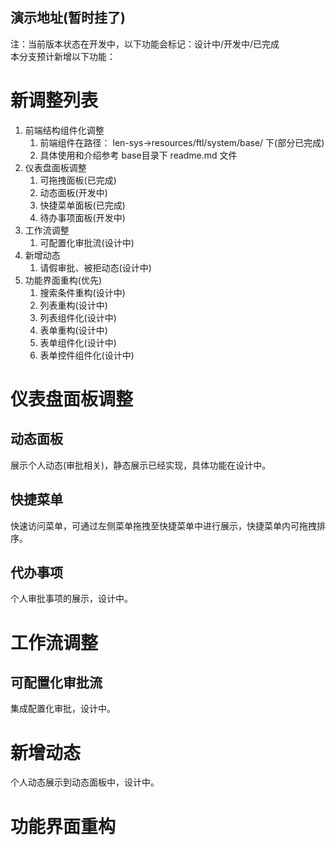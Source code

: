 ## 演示地址(暂时挂了)
注：当前版本状态在开发中，以下功能会标记：设计中/开发中/已完成  
本分支预计新增以下功能：
# 新调整列表
1. 前端结构组件化调整
    1. 前端组件在路径：
    len-sys->resources/ftl/system/base/ 下(部分已完成)
    2. 具体使用和介绍参考 base目录下 readme.md 文件
2. 仪表盘面板调整
    1. 可拖拽面板(已完成)
    1. 动态面板(开发中)
    2. 快捷菜单面板(已完成)
    3. 待办事项面板(开发中)
3. 工作流调整
    1. 可配置化审批流(设计中)
4. 新增动态
    1. 请假审批、被拒动态(设计中)
5. 功能界面重构(优先)
    1. 搜索条件重构(设计中)
    2. 列表重构(设计中)
    3. 列表组件化(设计中)
    4. 表单重构(设计中)
    5. 表单组件化(设计中)
    6. 表单控件组件化(设计中)
   
# 仪表盘面板调整
## 动态面板
展示个人动态(审批相关)，静态展示已经实现，具体功能在设计中。
## 快捷菜单
快速访问菜单，可通过左侧菜单拖拽至快捷菜单中进行展示，快捷菜单内可拖拽排序。
## 代办事项
个人审批事项的展示，设计中。

# 工作流调整
## 可配置化审批流
集成配置化审批，设计中。

# 新增动态
个人动态展示到动态面板中，设计中。

# 功能界面重构
